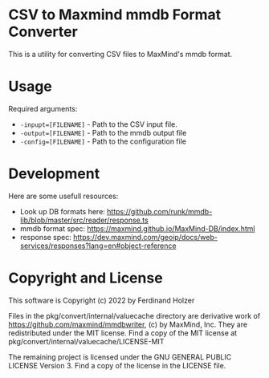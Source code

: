 # CSV to Maxmind mmdb Format Converter

This is a utility for converting CSV files to MaxMind's mmdb format.

# Usage

Required arguments:

* `-inpupt=[FILENAME]` - Path to the CSV input file.
* `-output=[FILENAME]` - Path to the mmdb output file
* `-config=[FILENAME]` - Path to the configuration file

# Development
Here are some usefull resources:
* Look up DB formats here: https://github.com/runk/mmdb-lib/blob/master/src/reader/response.ts
* mmdb format spec: https://maxmind.github.io/MaxMind-DB/index.html
* response spec: https://dev.maxmind.com/geoip/docs/web-services/responses?lang=en#object-reference
# Copyright and License

This software is Copyright (c) 2022 by Ferdinand Holzer

Files in the pkg/convert/internal/valuecache directory are derivative
work of https://github.com/maxmind/mmdbwriter, (c) by MaxMind, Inc. They
are redistributed under the MIT license. Find a copy of the MIT license
at pkg/convert/internal/valuecache/LICENSE-MIT

The remaining project is licensed under the GNU GENERAL PUBLIC LICENSE
Version 3. Find a copy of the license in the LICENSE file.